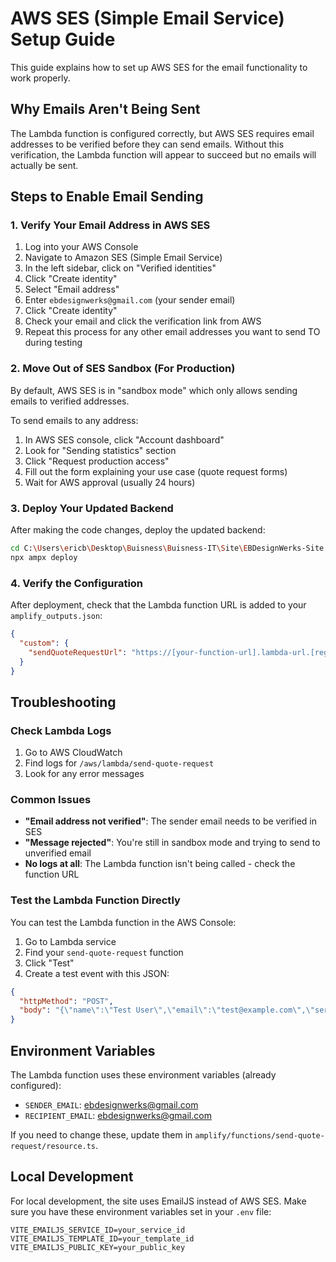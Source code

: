 # AWS SES (Simple Email Service) Setup Guide

This guide explains how to set up AWS SES for the email functionality to work properly.

## Why Emails Aren't Being Sent

The Lambda function is configured correctly, but AWS SES requires email addresses to be verified before they can send emails. Without this verification, the Lambda function will appear to succeed but no emails will actually be sent.

## Steps to Enable Email Sending

### 1. Verify Your Email Address in AWS SES

1. Log into your AWS Console
2. Navigate to Amazon SES (Simple Email Service)
3. In the left sidebar, click on "Verified identities"
4. Click "Create identity"
5. Select "Email address"
6. Enter `ebdesignwerks@gmail.com` (your sender email)
7. Click "Create identity"
8. Check your email and click the verification link from AWS
9. Repeat this process for any other email addresses you want to send TO during testing

### 2. Move Out of SES Sandbox (For Production)

By default, AWS SES is in "sandbox mode" which only allows sending emails to verified addresses.

To send emails to any address:
1. In AWS SES console, click "Account dashboard"
2. Look for "Sending statistics" section
3. Click "Request production access"
4. Fill out the form explaining your use case (quote request forms)
5. Wait for AWS approval (usually 24 hours)

### 3. Deploy Your Updated Backend

After making the code changes, deploy the updated backend:

```bash
cd C:\Users\ericb\Desktop\Buisness\Buisness-IT\Site\EBDesignWerks-Site
npx ampx deploy
```

### 4. Verify the Configuration

After deployment, check that the Lambda function URL is added to your `amplify_outputs.json`:

```json
{
  "custom": {
    "sendQuoteRequestUrl": "https://[your-function-url].lambda-url.[region].on.aws/"
  }
}
```

## Troubleshooting

### Check Lambda Logs
1. Go to AWS CloudWatch
2. Find logs for `/aws/lambda/send-quote-request`
3. Look for any error messages

### Common Issues
- **"Email address not verified"**: The sender email needs to be verified in SES
- **"Message rejected"**: You're still in sandbox mode and trying to send to unverified email
- **No logs at all**: The Lambda function isn't being called - check the function URL

### Test the Lambda Function Directly
You can test the Lambda function in the AWS Console:
1. Go to Lambda service
2. Find your `send-quote-request` function
3. Click "Test"
4. Create a test event with this JSON:
```json
{
  "httpMethod": "POST",
  "body": "{\"name\":\"Test User\",\"email\":\"test@example.com\",\"service\":\"Test Service\",\"projectDescription\":\"This is a test\"}"
}
```

## Environment Variables

The Lambda function uses these environment variables (already configured):
- `SENDER_EMAIL`: ebdesignwerks@gmail.com
- `RECIPIENT_EMAIL`: ebdesignwerks@gmail.com

If you need to change these, update them in `amplify/functions/send-quote-request/resource.ts`.

## Local Development

For local development, the site uses EmailJS instead of AWS SES. Make sure you have these environment variables set in your `.env` file:
```
VITE_EMAILJS_SERVICE_ID=your_service_id
VITE_EMAILJS_TEMPLATE_ID=your_template_id
VITE_EMAILJS_PUBLIC_KEY=your_public_key
```
